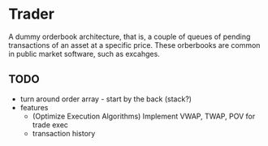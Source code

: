 # Trader
A dummy orderbook architecture, that is, a couple of queues of pending transactions of an asset at a specific price. These orberbooks are common in public market software, such as excahges.

## TODO
- turn around order array - start by the back (stack?)
- features
    - (Optimize Execution Algorithms) Implement VWAP, TWAP, POV for trade exec
    - transaction history
